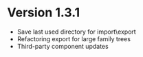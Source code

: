 # Version 1.3.1
* Save last used directory for import\export
* Refactoring export for large family trees
* Third-party component updates
